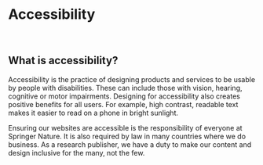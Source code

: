 # Accessibility

 <br />
 
## What is accessibility?
Accessibility is the practice of designing products and services to be usable by people with disabilities. These can include those with vision, hearing, cognitive or motor impairments. Designing for accessibility also creates positive benefits for all users. For example, high contrast, readable text makes it easier to read on a phone in bright sunlight.

Ensuring our websites are accessible is the responsibility of everyone at Springer Nature. It is also required by law in many countries where we do business. As a research publisher, we have a duty to make our content and design inclusive for the many, not the few.

